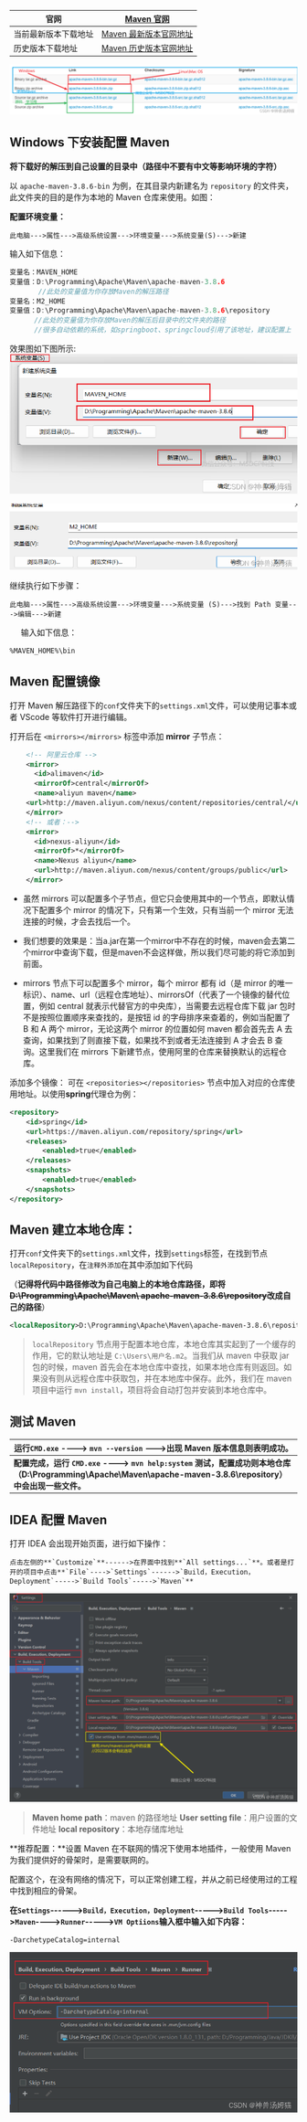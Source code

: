 
| 官网         | [Maven 官网]( https://maven.apache.org/ "Maven 官网")                                  |
| ---------- | ---------------------------------------------------------------------------------- |
| 当前最新版本下载地址 | [Maven 最新版本官网地址]( https://maven.apache.org/download.cgi "Maven 最新版本官网地址")          |
| 历史版本下载地址   | [Maven 历史版本官网地址]( https://archive.apache.org/dist/maven/maven-3/ "Maven 历史版本官网地址") |

![](配置Maven/Maven下载.png)

## Windows 下安装配置 Maven

**将下载好的解压到自己设置的目录中（路径中不要有中文等影响环境的字符）**

以 `apache-maven-3.8.6-bin` 为例，在其目录内新建名为 `repository`  的文件夹，此文件夹的目的是作为本地的 Maven 仓库来使用。如图：

**配置环境变量：**

```
此电脑--->属性--->高级系统设置--->环境变量--->系统变量(S)--->新建
```

输入如下信息：

```cpp
变量名：MAVEN_HOME
变量值：D:\Programming\Apache\Maven\apache-maven-3.8.6
       //此处的变量值为你存放Maven的解压路径 
变量名：M2_HOME 
变量值：D:\Programming\Apache\Maven\apache-maven-3.8.6\repository
      //此处的变量值为你存放Maven的解压后目录中的文件夹的路径
      //很多自动依赖的系统，如springboot、springcloud引用了该地址，建议配置上
```

效果图如下图所示: 
![](配置Maven/MAVEN_HOME配置.png)

 ![](配置Maven/M2_HOME配置.png)

继续执行如下步骤：

```
此电脑--->属性--->高级系统设置--->环境变量--->系统变量 (S)--->找到 Path 变量--->编辑--->新建
```
 
 
 输入如下信息：

```bash
%MAVEN_HOME%\bin
```

## **Maven 配置镜像**

打开 Maven 解压路径下的`conf`文件夹下的`settings.xml`文件，可以使用记事本或者 VScode 等软件打开进行编辑。

打开后在 `<mirrors></mirrors>` 标签中添加 **mirror** 子节点：

```xml
    <!-- 阿里云仓库 -->
    <mirror>
      <id>alimaven</id>
      <mirrorOf>central</mirrorOf>
      <name>aliyun maven</name>
    <url>http://maven.aliyun.com/nexus/content/repositories/central/</url>
    </mirror>
    <!-- 或者：-->
    <mirror>
      <id>nexus-aliyun</id>
      <mirrorOf>*</mirrorOf>
      <name>Nexus aliyun</name>
      <url>http://maven.aliyun.com/nexus/content/groups/public</url>
    </mirror>
```

- 虽然 mirrors 可以配置多个子节点，但它只会使用其中的一个节点，即默认情况下配置多个 mirror 的情况下，只有第一个生效，只有当前一个 mirror 无法连接的时候，才会去找后一个。
    
- 我们想要的效果是：当a.jar在第一个mirror中不存在的时候，maven会去第二个mirror中查询下载，但是maven不会这样做，所以我们尽可能的将它添加到前面。
    
- mirrors 节点下可以配置多个 mirror，每个 mirror 都有 id（是 mirror 的唯一标识）、name、url（远程仓库地址）、mirrorsOf（代表了一个镜像的替代位置，例如 central 就表示代替官方的中央库），当需要去远程仓库下载 jar 包时不是按照位置顺序来查找的，是按钮 id 的字母排序来查着的，例如当配置了 B 和 A 两个 mirror，无论这两个 mirror 的位置如何 maven 都会首先去 A 去查询，如果找到了则直接下载，如果找不到或者无法连接到 A 才会去 B 查询。这里我们在 mirrors 下新建节点，使用阿里的仓库来替换默认的远程仓库。

添加多个镜像：
可在 `<repositories></repositories>` 节点中加入对应的仓库使用地址。以使用**spring**代理仓为例：

```xml
<repository>
    <id>spring</id>
    <url>https://maven.aliyun.com/repository/spring</url>
    <releases>
        <enabled>true</enabled>
    </releases>
    <snapshots>
        <enabled>true</enabled>
    </snapshots>
</repository>
```

## **Maven 建立本地仓库：**

打开`conf`文件夹下的`settings.xml`文件，找到`settings`标签，在找到节点`localRepository`，在`注释外添加`在其中添加如下代码

（**记得将代码中路径修改为自己电脑上的本地仓库路径，即将~~D:\Programming\Apache\Maven\ apache-maven-3.8.6\repository~~改成自己的路径**）

```xml
<localRepository>D:\Programming\Apache\Maven\apache-maven-3.8.6\repository</localRepository>
```

> `localRepository` 节点用于配置本地仓库，本地仓库其实起到了一个缓存的作用，它的默认地址是 `C:\Users\用户名.m2`。当我们从 maven 中获取 jar 包的时候，maven 首先会在本地仓库中查找，如果本地仓库有则返回。如果没有则从远程仓库中获取包，并在本地库中保存。此外，我们在 maven 项目中运行 `mvn install`，项目将会自动打包并安装到本地仓库中。

## **测试 Maven**

| 运行`CMD.exe` ----> `mvn --version` --->出现 Maven 版本信息则表明成功。                                                                      |
| ------------------------------------------------------------------------------------------------------------------------------ |
| **配置完成，运行 `CMD.exe` ----> `mvn help:system` 测试，配置成功则本地仓库（D:\Programming\Apache\Maven\apache-maven-3.8.6\repository）中会出现一些文件。** |
## **IDEA 配置 Maven**

打开 IDEA 会出现开始页面，进行如下操作：

```
点击左侧的**`Customize`**------>在界面中找到**`All settings...`**。或者是打开的项目中点击**`File`---->`Settings`------>`Build，Execution，Deployment`----->`Build Tools`----->`Maven`**
```

![](配置Maven/IDEA配置Maven.png)

>**Maven home path**：maven 的路径地址
>**User setting file**：用户设置的文件地址
>**local repository**：本地存储库地址

**推荐配置：**设置 Maven 在不联网的情况下使用本地插件，一般使用 Maven 为我们提供好的骨架时，是需要联网的。

配置这个，在没有网络的情况下，可以正常创建工程，并从之前已经使用过的工程中找到相应的骨架。

**在`Settings`------>`Build，Execution，Deployment`----->`Build Tools`----->`Maven`---->`Runner`----->`VM Optiions`输入框中输入如下内容：**

```
-DarchetypeCatalog=internal
```
![](配置Maven/配置无网情况.png)

